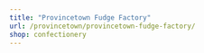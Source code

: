 ```yaml
---
title: "Provincetown Fudge Factory"
url: /provincetown/provincetown-fudge-factory/
shop: confectionery
---
```

